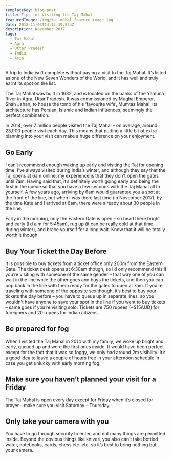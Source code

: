 ```yaml
---
templateKey: blog-post
title: Tips for Visiting the Taj Mahal
featuredImage: /img/taj-mahal-feature-image.jpg
date: 2018-11-03T14:15:19.824Z
description: November 2017
tags:
  - Taj Mahal
  - Agra
  - Uttar Pradesh
  - India
  - Asia
---
```

A trip to India isn’t complete without paying a visit to the Taj Mahal. It’s listed as one of the New Seven Wonders of the World, and it has well and truly earnt its spot on the list. 


The Taj Mahal was built in 1632, and is located on the banks of the Yamuna River in Agra, Uttar Pradesh. It was commissioned by Mughal Emperor, Shah Jahan, to house the tomb of his ‘favourite wife’, Mumtaz Mahal. Its architecture has Persian, Islamic and Indian influences; seemingly the perfect combination.


In 2014, over 7 million people visited the Taj Mahal – on average, around 23,000 people visit each day. This means that putting a little bit of extra planning into your visit can make a huge difference on your enjoyment.

## Go Early


I can’t recommend enough waking up early and visiting the Taj for opening time. I’ve always visited during India’s winter, and although they say that the Taj opens at 6am online, my experience is that they don’t open the gates until 7am. Having said that, it’s definitely worth going early and being the first in the queue so that you have a few seconds with the Taj Mahal all to yourself. A few years ago, arriving by 6am would guarantee you a spot at the front of the line, but when I was there last time (in November 2017), by the time Kate and I arrived at 6am, there were already about 30 people in the line. 


Early in the morning, only the Eastern Gate is open – so head there bright and early (I’d aim for 5:45am), rug up (it can be really cold at that time during winter), and brace yourself for a long wait. Know that it will be totally worth it though.


## Buy Your Ticket the Day Before


It is possible to buy tickets from a ticket office only 200m from the Eastern Gate. The ticket desk opens at 6:30am though, so I’d only recommend this if you’re visiting with someone of the same gender – that way one of you can wait in the line while the other goes and buys the tickets, and then you can pop back in the line with them ready for the gates to open at 7am. If you’re traveling with someone of the opposite sex though, it’s best to buy your tickets the day before – you have to queue up in separate lines, so you wouldn’t have anyone to save your spot in the line if you went to buy tickets – same goes if you’re visiting solo. Tickets are 750 rupees (~$15AUD) for foreigners and 20 rupees for Indian citizens.


## Be prepared for fog

When I visited the Taj Mahal in 2014 with my family, we woke up bright and early, queued up and were the first ones inside. It would have been perfect except for the fact that it was so foggy, we only had around 2m visibility. It’s a good idea to leave a couple of hours free in your afternoon schedule in case you get unlucky with early morning fog.


## Make sure you haven’t planned your visit for a Friday


The Taj Mahal is open every day except for Friday when it’s closed for prayer – make sure you visit Saturday – Thursday.


## Only take your camera with you

You have to go through security to enter, and not many things are permitted inside. Beyond the obvious things like knives, you also can’t take bottled water, notebooks, cards, chess etc. etc. so it’s best to bring nothing but your camera.
